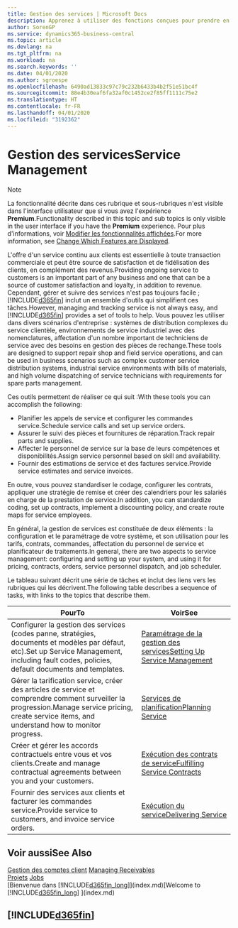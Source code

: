 ```yaml
---
title: Gestion des services | Microsoft Docs
description: Apprenez à utiliser des fonctions conçues pour prendre en charge les opérations de l'atelier de réparation et du service clientèle.
author: SorenGP
ms.service: dynamics365-business-central
ms.topic: article
ms.devlang: na
ms.tgt_pltfrm: na
ms.workload: na
ms.search.keywords: ''
ms.date: 04/01/2020
ms.author: sgroespe
ms.openlocfilehash: 6490ad13833c97c79c232b6433b4b2f51e51bc4f
ms.sourcegitcommit: 88e4b30eaf6fa32af0c1452ce2f85ff1111c75e2
ms.translationtype: HT
ms.contentlocale: fr-FR
ms.lasthandoff: 04/01/2020
ms.locfileid: "3192362"
---
```

# <a name="service-management"></a><span data-ttu-id="de565-103">Gestion des services</span><span class="sxs-lookup"><span data-stu-id="de565-103">Service Management</span></span>
> [!NOTE]
> <span data-ttu-id="de565-104">La fonctionnalité décrite dans ces rubrique et sous-rubriques n'est visible dans l'interface utilisateur que si vous avez l'expérience **Premium**.</span><span class="sxs-lookup"><span data-stu-id="de565-104">Functionality described in this topic and sub topics is only visible in the user interface if you have the **Premium** experience.</span></span> <span data-ttu-id="de565-105">Pour plus d'informations, voir [Modifier les fonctionnalités affichées](ui-experiences.md).</span><span class="sxs-lookup"><span data-stu-id="de565-105">For more information, see [Change Which Features are Displayed](ui-experiences.md).</span></span>

<span data-ttu-id="de565-106">L'offre d'un service continu aux clients est essentielle à toute transaction commerciale et peut être source de satisfaction et de fidélisation des clients, en complément des revenus.</span><span class="sxs-lookup"><span data-stu-id="de565-106">Providing ongoing service to customers is an important part of any business and one that can be a source of customer satisfaction and loyalty, in addition to revenue.</span></span> <span data-ttu-id="de565-107">Cependant, gérer et suivre des services n'est pas toujours facile ; [!INCLUDE[d365fin](includes/d365fin_md.md)] inclut un ensemble d'outils qui simplifient ces tâches.</span><span class="sxs-lookup"><span data-stu-id="de565-107">However, managing and tracking service is not always easy, and [!INCLUDE[d365fin](includes/d365fin_md.md)] provides a set of tools to help.</span></span> <span data-ttu-id="de565-108">Vous pouvez les utiliser dans divers scénarios d'entreprise : systèmes de distribution complexes du service clientèle, environnements de service industriel avec des nomenclatures, affectation d'un nombre important de techniciens de service avec des besoins en gestion des pièces de rechange.</span><span class="sxs-lookup"><span data-stu-id="de565-108">These tools are designed to support repair shop and field service operations, and can be used in business scenarios such as complex customer service distribution systems, industrial service environments with bills of materials, and high volume dispatching of service technicians with requirements for spare parts management.</span></span>  

 <span data-ttu-id="de565-109">Ces outils permettent de réaliser ce qui suit :</span><span class="sxs-lookup"><span data-stu-id="de565-109">With these tools you can accomplish the following:</span></span>  

* <span data-ttu-id="de565-110">Planifier les appels de service et configurer les commandes service.</span><span class="sxs-lookup"><span data-stu-id="de565-110">Schedule service calls and set up service orders.</span></span>  
* <span data-ttu-id="de565-111">Assurer le suivi des pièces et fournitures de réparation.</span><span class="sxs-lookup"><span data-stu-id="de565-111">Track repair parts and supplies.</span></span>  
* <span data-ttu-id="de565-112">Affecter le personnel de service sur la base de leurs compétences et disponibilités.</span><span class="sxs-lookup"><span data-stu-id="de565-112">Assign service personnel based on skill and availability.</span></span>  
* <span data-ttu-id="de565-113">Fournir des estimations de service et des factures service.</span><span class="sxs-lookup"><span data-stu-id="de565-113">Provide service estimates and service invoices.</span></span>  

<span data-ttu-id="de565-114">En outre, vous pouvez standardiser le codage, configurer les contrats, appliquer une stratégie de remise et créer des calendriers pour les salariés en charge de la prestation de service.</span><span class="sxs-lookup"><span data-stu-id="de565-114">In addition, you can standardize coding, set up contracts, implement a discounting policy, and create route maps for service employees.</span></span>  

<span data-ttu-id="de565-115">En général, la gestion de services est constituée de deux éléments : la configuration et le paramétrage de votre système, et son utilisation pour les tarifs, contrats, commandes, affectation du personnel de service et planificateur de traitements.</span><span class="sxs-lookup"><span data-stu-id="de565-115">In general, there are two aspects to service management: configuring and setting up your system, and using it for pricing, contracts, orders, service personnel dispatch, and job scheduler.</span></span>  

<span data-ttu-id="de565-116">Le tableau suivant décrit une série de tâches et inclut des liens vers les rubriques qui les décrivent.</span><span class="sxs-lookup"><span data-stu-id="de565-116">The following table describes a sequence of tasks, with links to the topics that describe them.</span></span>   

|<span data-ttu-id="de565-117">**Pour**</span><span class="sxs-lookup"><span data-stu-id="de565-117">**To**</span></span>|<span data-ttu-id="de565-118">**Voir**</span><span class="sxs-lookup"><span data-stu-id="de565-118">**See**</span></span>|  
|------------|-------------|  
|<span data-ttu-id="de565-119">Configurer la gestion des services (codes panne, stratégies, documents et modèles par défaut, etc).</span><span class="sxs-lookup"><span data-stu-id="de565-119">Set up Service Management, including fault codes, policies, default documents and templates.</span></span>|[<span data-ttu-id="de565-120">Paramétrage de la gestion des services</span><span class="sxs-lookup"><span data-stu-id="de565-120">Setting Up Service Management</span></span>](service-setup-service.md)|  
|<span data-ttu-id="de565-121">Gérer la tarification service, créer des articles de service et comprendre comment surveiller la progression.</span><span class="sxs-lookup"><span data-stu-id="de565-121">Manage service pricing, create service items, and understand how to monitor progress.</span></span>|[<span data-ttu-id="de565-122">Services de planification</span><span class="sxs-lookup"><span data-stu-id="de565-122">Planning Service</span></span>](service-plan-service.md)|  
|<span data-ttu-id="de565-123">Créer et gérer les accords contractuels entre vous et vos clients.</span><span class="sxs-lookup"><span data-stu-id="de565-123">Create and manage contractual agreements between you and your customers.</span></span>|[<span data-ttu-id="de565-124">Exécution des contrats de service</span><span class="sxs-lookup"><span data-stu-id="de565-124">Fulfilling Service Contracts</span></span>](service-fulfill-service-contracts.md)|  
|<span data-ttu-id="de565-125">Fournir des services aux clients et facturer les commandes service.</span><span class="sxs-lookup"><span data-stu-id="de565-125">Provide service to customers, and invoice service orders.</span></span>|[<span data-ttu-id="de565-126">Exécution du service</span><span class="sxs-lookup"><span data-stu-id="de565-126">Delivering Service</span></span>](service-deliver-service.md)|  

## <a name="see-also"></a><span data-ttu-id="de565-127">Voir aussi</span><span class="sxs-lookup"><span data-stu-id="de565-127">See Also</span></span>  
<span data-ttu-id="de565-128">[Gestion des comptes client](receivables-manage-receivables.md) </span><span class="sxs-lookup"><span data-stu-id="de565-128">[Managing Receivables](receivables-manage-receivables.md) </span></span>  
<span data-ttu-id="de565-129">[Projets](projects-how-create-jobs.md) </span><span class="sxs-lookup"><span data-stu-id="de565-129">[Jobs](projects-how-create-jobs.md) </span></span>  
<span data-ttu-id="de565-130">[Bienvenue dans [!INCLUDE[d365fin_long](includes/d365fin_long_md.md)]](index.md)</span><span class="sxs-lookup"><span data-stu-id="de565-130">[Welcome to [!INCLUDE[d365fin_long](includes/d365fin_long_md.md)] ](index.md)</span></span>

## [!INCLUDE[d365fin](includes/free_trial_md.md)]  
